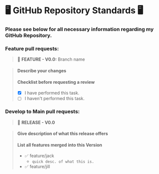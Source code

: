 # 🖥️ GitHub Repository Standards 🖥️

### Please see below for all necessary information regarding my GitHub Repository.

### Feature pull requests:
> 👾 **FEATURE - V0.0:** Branch name

> #### Describe your changes
> #### Checklist before requesting a review
> - [x] I have performed this task.
> - [ ] I haven't performed this task.

### Develop to Main pull requests:
> 🚀 **RELEASE - V0.0**

> #### Give description of what this release offers
> #### List all features merged into this Version
> - ✅ feature/jack
>     - `quick desc. of what this is.`
> - ✅ feature/jill

